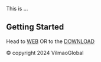This is ... 

## Getting Started

Head to [WEB](https://vilmaodocs.vercel.app/) OR to the [DOWNLOAD](ftp://skibidi.nnn/dfdsf/R_N_T)

&copy; copyright 2024 VilmaoGlobal